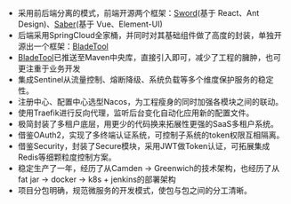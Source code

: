 *   采用前后端分离的模式，前端开源两个框架：[Sword](https://gitee.com/smallc/Sword)(基于 React、Ant Design)、[Saber](https://gitee.com/smallc/Saber)(基于 Vue、Element-UI)
*   后端采用SpringCloud全家桶，并同时对其基础组件做了高度的封装，单独开源出一个框架：[BladeTool](https://github.com/chillzhuang/blade-tool)
*   [BladeTool](https://github.com/chillzhuang/blade-tool)已推送至Maven中央库，直接引入即可，减少了工程的臃肿，也可更注重于业务开发
*   集成Sentinel从流量控制、熔断降级、系统负载等多个维度保护服务的稳定性。
*   注册中心、配置中心选型Nacos，为工程瘦身的同时加强各模块之间的联动。
*   使用Traefik进行反向代理，监听后台变化自动化应用新的配置文件。
*   极简封装了多租户底层，用更少的代码换来拓展性更强的SaaS多租户系统。
*   借鉴OAuth2，实现了多终端认证系统，可控制子系统的token权限互相隔离。
*   借鉴Security，封装了Secure模块，采用JWT做Token认证，可拓展集成Redis等细颗粒度控制方案。
*   稳定生产了一年，经历了从Camden -> Greenwich的技术架构，也经历了从fat jar -> docker -> k8s + jenkins的部署架构
*   项目分包明确，规范微服务的开发模式，使包与包之间的分工清晰。